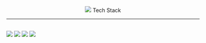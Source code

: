 <div align="center">
    <img src="https://github.com/seongwon030/seongwon030/assets/105052068/b1b8d140-72b2-45f4-9962-610a6dfe1a1e"/> Tech Stack 
</div><hr>
<br>

<div>
    	<img src="https://img.shields.io/badge/Python-3776AB?style=flat&logo=Python&logoColor=white" />
	<img src="https://img.shields.io/badge/HTML5-E34F26?style=flat&logo=HTML5&logoColor=white" />
	<img src="https://img.shields.io/badge/CSS3-1572B6?style=flat&logo=CSS3&logoColor=white" />
	<img src="https://img.shields.io/badge/JavaScript-F7DF1E?style=flat&logo=JavaScript&logoColor=white" />
</div>
